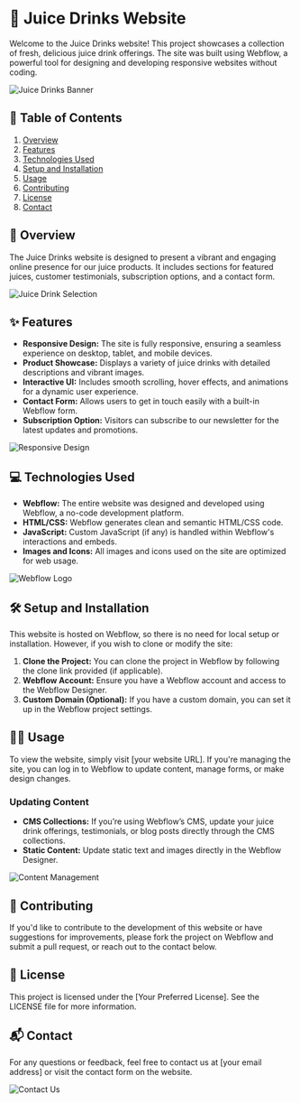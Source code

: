 # 🍹 Juice Drinks Website

Welcome to the Juice Drinks website! This project showcases a collection of fresh, delicious juice drink offerings. The site was built using Webflow, a powerful tool for designing and developing responsive websites without coding.

![Juice Drinks Banner](/Screenshot/Screenshot_1.png)

## 📑 Table of Contents

1. [Overview](#overview)
2. [Features](#features)
3. [Technologies Used](#technologies-used)
4. [Setup and Installation](#setup-and-installation)
5. [Usage](#usage)
6. [Contributing](#contributing)
7. [License](#license)
8. [Contact](#contact)

## 📖 Overview

The Juice Drinks website is designed to present a vibrant and engaging online presence for our juice products. It includes sections for featured juices, customer testimonials, subscription options, and a contact form.

![Juice Drink Selection](/Screenshot/Screenshot_2.png)

## ✨ Features

- **Responsive Design:** The site is fully responsive, ensuring a seamless experience on desktop, tablet, and mobile devices.
- **Product Showcase:** Displays a variety of juice drinks with detailed descriptions and vibrant images.
- **Interactive UI:** Includes smooth scrolling, hover effects, and animations for a dynamic user experience.
- **Contact Form:** Allows users to get in touch easily with a built-in Webflow form.
- **Subscription Option:** Visitors can subscribe to our newsletter for the latest updates and promotions.

![Responsive Design](/Screenshot/mobile_view.png)

## 💻 Technologies Used

- **Webflow:** The entire website was designed and developed using Webflow, a no-code development platform.
- **HTML/CSS:** Webflow generates clean and semantic HTML/CSS code.
- **JavaScript:** Custom JavaScript (if any) is handled within Webflow's interactions and embeds.
- **Images and Icons:** All images and icons used on the site are optimized for web usage.

![Webflow Logo](/Screenshot/Screenshot_3.png)

## 🛠️ Setup and Installation

This website is hosted on Webflow, so there is no need for local setup or installation. However, if you wish to clone or modify the site:

1. **Clone the Project:** You can clone the project in Webflow by following the clone link provided (if applicable).
2. **Webflow Account:** Ensure you have a Webflow account and access to the Webflow Designer.
3. **Custom Domain (Optional):** If you have a custom domain, you can set it up in the Webflow project settings.

## 🧑‍💻 Usage

To view the website, simply visit [your website URL]. If you're managing the site, you can log in to Webflow to update content, manage forms, or make design changes.

### Updating Content

- **CMS Collections:** If you’re using Webflow’s CMS, update your juice drink offerings, testimonials, or blog posts directly through the CMS collections.
- **Static Content:** Update static text and images directly in the Webflow Designer.

![Content Management](/Screenshot/cms.png)

## 🤝 Contributing

If you'd like to contribute to the development of this website or have suggestions for improvements, please fork the project on Webflow and submit a pull request, or reach out to the contact below.

## 📄 License

This project is licensed under the [Your Preferred License]. See the LICENSE file for more information.

## 📬 Contact

For any questions or feedback, feel free to contact us at [your email address] or visit the contact form on the website.

![Contact Us](/Screenshot/contact_us.png)
